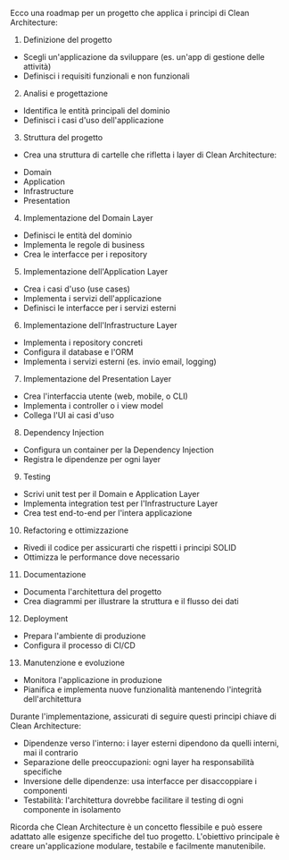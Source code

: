 Ecco una roadmap per un progetto che applica i principi di Clean Architecture:

1. Definizione del progetto
 - Scegli un'applicazione da sviluppare (es. un'app di gestione delle attività)
 - Definisci i requisiti funzionali e non funzionali

2. Analisi e progettazione
 - Identifica le entità principali del dominio
 - Definisci i casi d'uso dell'applicazione

3. Struttura del progetto
 - Crea una struttura di cartelle che rifletta i layer di Clean Architecture:
 * Domain
 * Application
 * Infrastructure
 * Presentation

4. Implementazione del Domain Layer
 - Definisci le entità del dominio
 - Implementa le regole di business
 - Crea le interfacce per i repository

5. Implementazione dell'Application Layer
 - Crea i casi d'uso (use cases)
 - Implementa i servizi dell'applicazione
 - Definisci le interfacce per i servizi esterni

6. Implementazione dell'Infrastructure Layer
 - Implementa i repository concreti
 - Configura il database e l'ORM
 - Implementa i servizi esterni (es. invio email, logging)

7. Implementazione del Presentation Layer
 - Crea l'interfaccia utente (web, mobile, o CLI)
 - Implementa i controller o i view model
 - Collega l'UI ai casi d'uso

8. Dependency Injection
 - Configura un container per la Dependency Injection
 - Registra le dipendenze per ogni layer

9. Testing
 - Scrivi unit test per il Domain e Application Layer
 - Implementa integration test per l'Infrastructure Layer
 - Crea test end-to-end per l'intera applicazione

10. Refactoring e ottimizzazione
 - Rivedi il codice per assicurarti che rispetti i principi SOLID
 - Ottimizza le performance dove necessario

11. Documentazione
 - Documenta l'architettura del progetto
 - Crea diagrammi per illustrare la struttura e il flusso dei dati

12. Deployment
 - Prepara l'ambiente di produzione
 - Configura il processo di CI/CD

13. Manutenzione e evoluzione
 - Monitora l'applicazione in produzione
 - Pianifica e implementa nuove funzionalità mantenendo l'integrità dell'architettura

Durante l'implementazione, assicurati di seguire questi principi chiave di Clean Architecture:

- Dipendenze verso l'interno: i layer esterni dipendono da quelli interni, mai il contrario
- Separazione delle preoccupazioni: ogni layer ha responsabilità specifiche
- Inversione delle dipendenze: usa interfacce per disaccoppiare i componenti
- Testabilità: l'architettura dovrebbe facilitare il testing di ogni componente in isolamento

Ricorda che Clean Architecture è un concetto flessibile e può essere adattato alle esigenze specifiche del tuo progetto. L'obiettivo principale è creare un'applicazione modulare, testabile e facilmente manutenibile.
